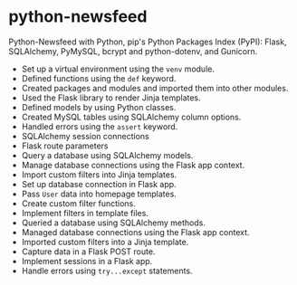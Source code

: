 # python-newsfeed

Python-Newsfeed with Python, pip's Python Packages Index (PyPI): Flask, SQLAlchemy, PyMySQL, bcrypt and python-dotenv, and Gunicorn.

* Set up a virtual environment using the `venv` module.
* Defined functions using the `def` keyword.
* Created packages and modules and imported them into other modules.
* Used the Flask library to render Jinja templates.
* Defined models by using Python classes.
* Created MySQL tables using SQLAlchemy column options.
* Handled errors using the `assert` keyword.
* SQLAlchemy session connections
* Flask route parameters
* Query a database using SQLAlchemy models.
* Manage database connections using the Flask app context.
* Import custom filters into Jinja templates.
* Set up database connection in Flask app.
* Pass `User` data into homepage templates.
* Create custom filter functions.
* Implement filters in template files.
* Queried a database using SQLAlchemy methods.
* Managed database connections using the Flask app context.
* Imported custom filters into a Jinja template.
* Capture data in a Flask POST route.
* Implement sessions in a Flask app.
* Handle errors using `try...except` statements.
